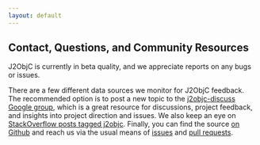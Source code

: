 ```yaml
---
layout: default
---
```


## Contact, Questions, and Community Resources ##
J2ObjC is currently in beta quality, and we appreciate reports on any bugs or issues.

There are a few different data sources we monitor for J2ObjC feedback.  The recommended option is to post a new topic to the [j2objc-discuss Google group](https://groups.google.com/d/forum/j2objc-discuss), which is a great resource for discussions, project feedback, and insights into project direction and issues.  We also keep an eye on [StackOverflow posts tagged j2objc](http://stackoverflow.com/questions/tagged/j2objc).  Finally, you can find the source [on Github](https://github.com/google/j2objc) and reach us via the usual means of [issues](https://github.com/google/j2objc/issues) and [pull requests](https://github.com/google/j2objc/pulls).
